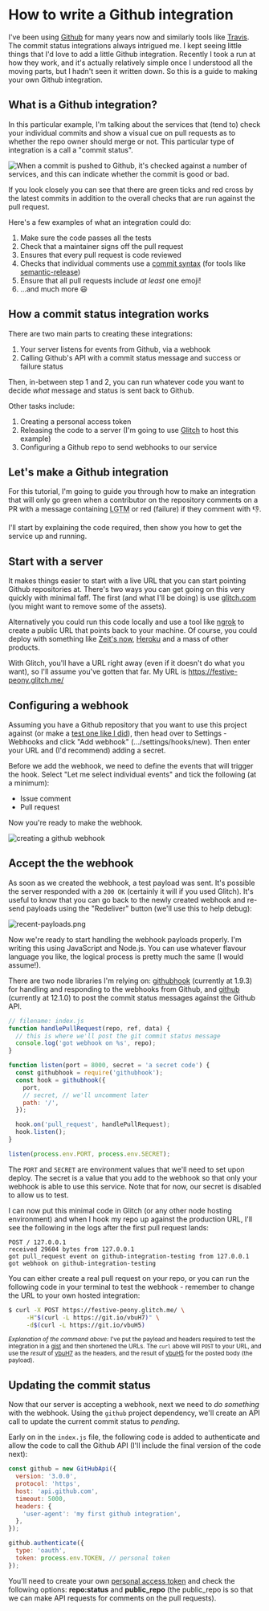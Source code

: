 # How to write a Github integration

I've been using [Github](https://github.com/remy) for many years now and
similarly tools like [Travis](https://travis-ci.org/). The commit status
integrations always intrigued me. I kept seeing little things that I'd love to
add a little Github integration. Recently I took a run at how they work, and
it's actually relatively simple once I understood all the moving parts, but I
hadn't seen it written down. So this is a guide to making your own Github
integration.

<!--more-->

## What is a Github integration?

In this particular example, I'm talking about the services that (tend to) check
your individual commits and show a visual cue on pull requests as to whether the
repo owner should merge or not. This particular type of integration is a call a
"commit status".

![When a commit is pushed to Github, it's checked against a number of services, and this can indicate whether the commit is good or bad.](/images/semantic-release-gh-integration.jpg)

If you look closely you can see that there are green ticks and red cross by the
latest commits in addition to the overall checks that are run against the pull
request.

Here's a few examples of what an integration could do:

1. Make sure the code passes all the tests
1. Check that a maintainer signs off the pull request
1. Ensures that every pull request is code reviewed
1. Checks that individual comments use a
   [commit syntax](https://github.com/marionebl/commitlint) (for tools like
   [semantic-release](/versioning-the-chicken-egg))
1. Ensure that all pull requests include _at least_ one emoji!
1. …and much more 😃

## How a commit status integration works

There are two main parts to creating these integrations:

1. Your server listens for events from Github, via a webhook
1. Calling Github's API with a commit status message and success or failure
   status

Then, in-between step 1 and 2, you can run whatever code you want to decide
_what_ message and status is sent back to Github.

Other tasks include:

1. Creating a personal access token
1. Releasing the code to a server (I'm going to use [Glitch](https://glitch.com)
   to host this example)
1. Configuring a Github repo to send webhooks to our service

## Let's make a Github integration

For this tutorial, I'm going to guide you through how to make an integration
that will only go green when a contributor on the repository comments on a PR
with a message containing <abbr title="looks good to me">LGTM</abbr> or red
(failure) if they comment with 👎.

I'll start by explaining the code required, then show you how to get the service
up and running.

## Start with a server

It makes things easier to start with a live URL that you can start pointing
Github repositories at. There's two ways you can get going on this very quickly
with minimal faff. The first (and what I'll be doing) is use
[glitch.com](https://glitch.com/edit/#!/new-project) (you might want to remove
some of the assets).

Alternatively you could run this code locally and use a tool like
[ngrok](https://ngrok.com/) to create a public URL that points back to your
machine. Of course, you could deploy with something like
[Zeit's now](https://zeit.co), [Heroku](https://heroku.com) and a mass of other
products.

With Glitch, you'll have a URL right away (even if it doesn't do what you want),
so I'll assume you've gotten that far. My URL is
https://festive-peony.glitch.me/

## Configuring a webhook

Assuming you have a Github repository that you want to use this project against
(or make a
[test one like I did](https://github.com/remy/github-integration-testing)), then
head over to Settings - Webhooks and click "Add webhook"
(.../settings/hooks/new). Then enter your URL and (I'd recommend) adding a
secret.

Before we add the webhook, we need to define the events that will trigger the
hook. Select "Let me select individual events" and tick the following (at a
minimum):

* Issue comment
* Pull request

Now you're ready to make the webhook.

![creating a github webhook](/images/create-github-webhook.png)

## Accept the the webhook

As soon as we created the webhook, a test payload was sent. It's possible the
server responded with a `200 OK` (certainly it will if you used Glitch). It's
useful to know that you can go back to the newly created webhook and re-send
payloads using the "Redeliver" button (we'll use this to help debug):

![recent-payloads.png](/images/recent-payloads.png)

Now we're ready to start handling the webhook payloads properly. I'm writing
this using JavaScript and Node.js. You can use whatever flavour language you
like, the logical process is pretty much the same (I would assume!).

There are two node libraries I'm relying on:
[githubhook](https://www.npmjs.com/package/githubhook) (currently at 1.9.3) for
handling and responding to the webhooks from Github, and
[github](https://www.npmjs.com/package/github) (currently at 12.1.0) to post the
commit status messages against the Github API.

```js
// filename: index.js
function handlePullRequest(repo, ref, data) {
  // this is where we'll post the git commit status message
  console.log('got webhook on %s', repo);
}

function listen(port = 8000, secret = 'a secret code') {
  const githubhook = require('githubhook');
  const hook = githubhook({
    port,
    // secret, // we'll uncomment later
    path: '/',
  });

  hook.on('pull_request', handlePullRequest);
  hook.listen();
}

listen(process.env.PORT, process.env.SECRET);
```

The `PORT` and `SECRET` are environment values that we'll need to set upon
deploy. The secret is a value that you add to the webhook so that only your
webhook is able to use this service. Note that for now, our secret is disabled
to allow us to test.

I can now put this minimal code in Glitch (or any other node hosting
environment) and when I hook my repo up against the production URL, I'll see the
following in the logs after the first pull request lands:

```
POST / 127.0.0.1
received 29604 bytes from 127.0.0.1
got pull_request event on github-integration-testing from 127.0.0.1
got webhook on github-integration-testing
```

You can either create a real pull request on your repo, or you can run the
following code in your terminal to test the webhook - remember to change the URL
to your own hosted integration:

```bash
$ curl -X POST https://festive-peony.glitch.me/ \
     -H"$(curl -L https://git.io/vbuH7)" \
     -d$(curl -L https://git.io/vbuH5)
```

<small>_Explanation of the command above:_ I've put the payload and headers
required to test the integration in a
[gist](https://gist.github.com/remy/04217b80d8e99370f3fb6d5f0d76f95f) and then
shortened the URLs. The `curl` above will `POST` to your URL, and use the
_result_ of [vbuH7](https://git.io/vbuH7) as the headers, and the result of
[vbuH5](https://git.io/vbuH5) for the posted body (the payload).</small>

## Updating the commit status

Now that our server is accepting a webhook, next we need to _do something_ with
the webhook. Using the `github` project dependency, we'll create an API call to
update the current commit status to _pending_.

Early on in the `index.js` file, the following code is added to authenticate and
allow the code to call the Github API (I'll include the final version of the
code next):

```js
const github = new GitHubApi({
  version: '3.0.0',
  protocol: 'https',
  host: 'api.github.com',
  timeout: 5000,
  headers: {
    'user-agent': 'my first github integration',
  },
});

github.authenticate({
  type: 'oauth',
  token: process.env.TOKEN, // personal token
});
```

You'll need to create your own
[personal access token](https://github.com/settings/tokens/new) and check the
following options: **repo:status** and **public_repo** (the public_repo is so
that we can make API requests for comments on the pull requests).
